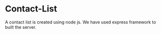 # Contact-List
A contact list is created using node js. We have used express framework to built the server.
